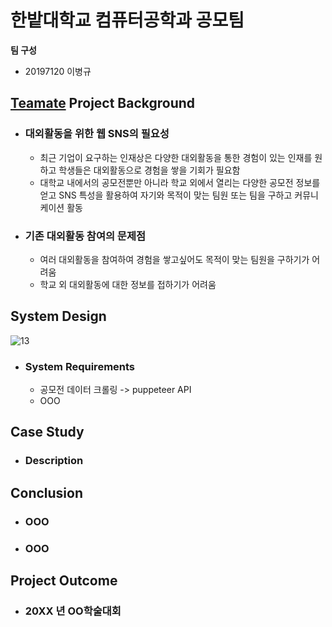 # 한밭대학교 컴퓨터공학과 공모팀

**팀 구성**

- 20197120 이병규

## <u>Teamate</u> Project Background

- ### 대외활동을 위한 웹 SNS의 필요성
  - 최근 기업이 요구하는 인재상은 다양한 대외활동을 통한 경험이 있는 인재를 원하고 학생들은 대외활동으로 경험을 쌓을 기회가 필요함
  - 대학교 내에서의 공모전뿐만 아니라 학교 외에서 열리는 다양한 공모전 정보를 얻고 SNS 특성을 활용하여 자기와 목적이 맞는 팀원 또는 팀을 구하고 커뮤니케이션 활동
- ### 기존 대외활동 참여의 문제점
  - 여러 대외활동을 참여하여 경험을 쌓고싶어도 목적이 맞는 팀원을 구하기가 어려움
  - 학교 외 대외활동에 대한 정보를 접하기가 어려움

## System Design

![13](https://user-images.githubusercontent.com/81899557/205957788-33056e10-1f7f-4357-a282-933090de3c11.JPG)

- ### System Requirements
  - 공모전 데이터 크롤링 -> puppeteer API
  - OOO

## Case Study

- ### Description

## Conclusion

- ### OOO
- ### OOO

## Project Outcome

- ### 20XX 년 OO학술대회
